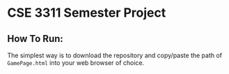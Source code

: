 # CSE 3311 Semester Project

## How To Run:
The simplest way is to download the repository and copy/paste the path of `GamePage.html` into your web browser of choice.
